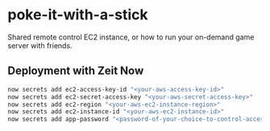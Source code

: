 # poke-it-with-a-stick

Shared remote control EC2 instance, or how to run your on-demand game server with friends.

## Deployment with Zeit Now

```bash
now secrets add ec2-access-key-id "<your-aws-access-key-id>"
now secrets add ec2-secret-access-key "<your-aws-secret-access-key>"
now secrets add ec2-region "<your-aws-ec2-instance-region>"
now secrets add ec2-instance-id "<your-aws-ec2-instance-id>"
now secrets add app-password "<password-of-your-choice-to-control-access>"
```
